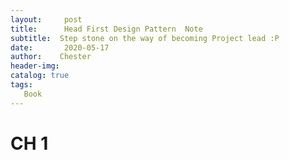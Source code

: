 ```yaml
---
layout:     post
title:      Head First Design Pattern  Note
subtitle:  Step stone on the way of becoming Project lead :P
date:       2020-05-17
author:    Chester
header-img: 
catalog: true
tags:
   Book
---
```

# CH 1
<!--stackedit_data:
eyJoaXN0b3J5IjpbLTE0MTgxMDcxNzldfQ==
-->